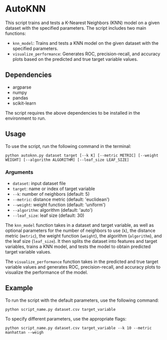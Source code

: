 
# AutoKNN

This script trains and tests a K-Nearest Neighbors (KNN) model on a given dataset with the specified parameters. The script includes two main functions:

-   `knn_model`: Trains and tests a KNN model on the given dataset with the specified parameters.
-   `visualize_performance`: Generates ROC, precision-recall, and accuracy plots based on the predicted and true target variable values.

## Dependencies

-   argparse
-   numpy
-   pandas
-   scikit-learn

The script requires the above dependencies to be installed in the environment to run.

## Usage

To use the script, run the following command in the terminal:

    python autoknn.py dataset target [--k K] [--metric METRIC] [--weight WEIGHT] [--algorithm ALGORITHM] [--leaf_size LEAF_SIZE]

### Arguments

-   `dataset`: input dataset file
-   `target`: name or index of target variable
-   `--k`: number of neighbors (default: 5)
-   `--metric`: distance metric (default: 'euclidean')
-   `--weight`: weight function (default: 'uniform')
-   `--algorithm`: algorithm (default: 'auto')
-   `--leaf_size`: leaf size (default: 30)

The `knn_model` function takes in a dataset and target variable, as well as optional parameters for the number of neighbors to use (`k`), the distance metric (`metric`), the weight function (`weight`), the algorithm (`algorithm`), and the leaf size (`leaf_size`). It then splits the dataset into features and target variables, trains a KNN model, and tests the model to obtain predicted target variable values.

The `visualize_performance` function takes in the predicted and true target variable values and generates ROC, precision-recall, and accuracy plots to visualize the performance of the model.

## Example

To run the script with the default parameters, use the following command:

    python script_name.py dataset.csv target_variable 

To specify different parameters, use the appropriate flags:

    python script_name.py dataset.csv target_variable --k 10 --metric manhattan --weigh
